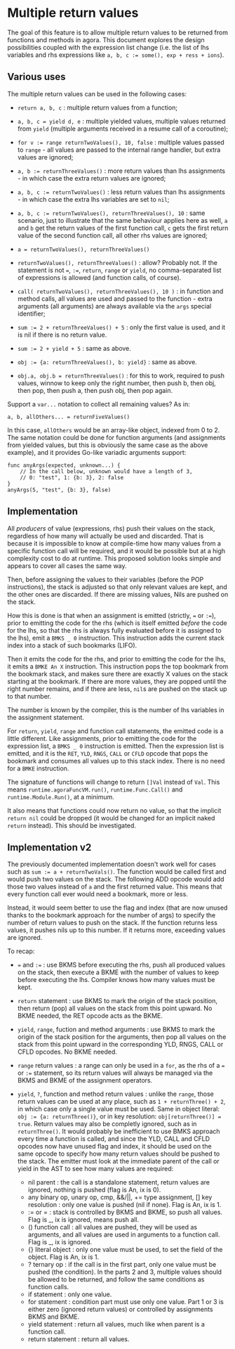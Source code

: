 # Multiple return values

The goal of this feature is to allow multiple return values to be returned from functions and methods in agora. This document explores the design possibilities coupled with the expression list change (i.e. the list of lhs variables and rhs expressions like `a, b, c := some(), exp + ress + ions`).

## Various uses

The multiple return values can be used in the following cases:

* `return a, b, c` : multiple return values from a function;

* `a, b, c = yield d, e` : multiple yielded values, multiple values returned from `yield` (multiple arguments received in a resume call of a coroutine);

* `for v := range returnTwoValues(), 10, false` : multiple values passed to `range` - all values are passed to the internal range handler, but extra values are ignored;

* `a, b := returnThreeValues()` : more return values than lhs assignments - in which case the extra return values are ignored;

* `a, b, c := returnTwoValues()` : less return values than lhs assignments - in which case the extra lhs variables are set to `nil`;

* `a, b, c := returnTwoValues(), returnThreeValues(), 10` : same scenario, just to illustrate that the same behaviour applies here as well, `a` and `b` get the return values of the first function call, `c` gets the first return value of the second function call, all other rhs values are ignored;

* `a = returnTwoValues(), returnThreeValues()`

* `returnTwoValues(), returnThreeValues()` : allow? Probably not. If the statement is not `=`, `:=`, `return`, `range` or `yield`, no comma-separated list of expressions is allowed (and function calls, of course).

* `call( returnTwoValues(), returnThreeValues(), 10 )` : in function and method calls, all values are used and passed to the function - extra arguments (all arguments) are always available via the `args` special identifier;

* `sum := 2 + returnThreeValues() + 5` : only the first value is used, and it is nil if there is no return value.

* `sum := 2 + yield + 5` : same as above.

* `obj := {a: returnThreeValues(), b: yield}` : same as above.

* `obj.a, obj.b = returnThreeValues()` : for this to work, required to push values, winnow to keep only the right number, then push b, then obj, then pop, then push a, then push obj, then pop again.

Support a `var...` notation to collect all remaining values? As in:

```
a, b, allOthers... = returnFiveValues()
```

In this case, `allOthers` would be an array-like object, indexed from 0 to 2. The same notation could be done for function arguments (and assignments from yielded values, but this is obviously the same case as the above example), and it provides Go-like variadic arguments support:

```
func anyArgs(expected, unknown...) {
	// In the call below, unknown would have a length of 3, 
	// 0: "test", 1: {b: 3}, 2: false
}
anyArgs(5, "test", {b: 3}, false)
```

## Implementation

All *producers* of value (expressions, rhs) push their values on the stack, regardless of how many will actually be used and discarded. That is because it is impossible to know at compile-time how many values from a specific function call will be required, and it would be possible but at a high complexity cost to do at runtime. This proposed solution looks simple and appears to cover all cases the same way.

Then, before assigning the values to their variables (before the POP instructions), the stack is adjusted so that only relevant values are kept, and the other ones are discarded. If there are missing values, Nils are pushed on the stack.

How this is done is that when an assignment is emitted (strictly, `=` or `:=`), prior to emitting the code for the rhs (which is itself emitted *before* the code for the lhs, so that the rhs is always fully evaluated before it is assigned to the lhs), emit a `BMKS _ 0` instruction. This instruction adds the current stack index into a stack of such bookmarks (LIFO).

Then it emits the code for the rhs, and prior to emitting the code for the lhs, it emits a `BMKE An X` instruction. This instruction pops the top bookmark from the bookmark stack, and makes sure there are exactly X values on the stack starting at the bookmark. If there are more values, they are popped until the right number remains, and if there are less, `nil`s are pushed on the stack up to that number.

The number is known by the compiler, this is the number of lhs variables in the assignment statement.

For `return`, `yield`, `range` and function call statements, the emitted code is a little different. Like assignments, prior to emitting the code for the expression list, a `BMKS _ 0` instruction is emitted. Then the expression list is emitted, and it is the `RET`, `YLD`, `RNGS`, `CALL` or `CFLD` opcode that pops the bookmark and consumes all values up to this stack index. There is no need for a `BMKE` instruction.

The signature of functions will change to return `[]Val` instead of `Val`. This means `runtime.agoraFuncVM.run()`, `runtime.Func.Call()` and `runtime.Module.Run()`, at a minimum.

It also means that functions could now return no value, so that the implicit `return nil` could be dropped (it would be changed for an implicit naked `return` instead). This should be investigated.

## Implementation v2

The previously documented implementation doesn't work well for cases such as `sum := a + returnTwoVals()`. The function would be called first and would push two values on the stack. The following ADD opcode would add those two values instead of `a` and the first returned value. This means that every function call ever would need a bookmark, more or less.

Instead, it would seem better to use the flag and index (that are now unused thanks to the bookmark approach for the number of args) to specify the number of return values to push on the stack. If the function returns less values, it pushes nils up to this number. If it returns more, exceeding values are ignored.

To recap:

* `=` and `:=` : use BKMS before executing the rhs, push all produced values on the stack, then execute a BKME with the number of values to keep before executing the lhs. Compiler knows how many values must be kept.

* `return` statement : use BKMS to mark the origin of the stack position, then return (pop) all values on the stack from this point upward. No BKME needed, the RET opcode acts as the BKME.

* `yield`, `range`, fuction and method arguments : use BKMS to mark the origin of the stack position for the arguments, then pop all values on the stack from this point upward in the corresponding YLD, RNGS, CALL or CFLD opcodes. No BKME needed.

* `range` return values : a range can only be used in a `for`, as the rhs of a `=` or `:=` statement, so its return values will always be managed via the BKMS and BKME of the assignment operators.

* `yield`, `?`, function and method return values : unlike the `range`, those return values can be used at any place, such as `1 + returnThree() + 2`, in which case only a single value must be used. Same in object literal: `obj := {a: returnThree()}`, or in key resolution: `obj[returnThree()] = true`. Return values may also be completly ignored, such as in `returnThree()`. It would probably be inefficient to use BMKS approach every time a function is called, and since the YLD, CALL and CFLD opcodes now have unused flag and index, it should be used on the same opcode to specify how many return values should be pushed to the stack. The emitter must look at the immediate parent of the call or yield in the AST to see how many values are required:
    - nil parent : the call is a standalone statement, return values are ignored, nothing is pushed (flag is An, ix is 0).
    - any binary op, unary op, cmp, &&/||, += type assignment, [] key resolution : only one value is pushed (nil if none). Flag is An, ix is 1.
    - := or = : stack is controlled by BKMS and BKME, so push all values. Flag is _, ix is ignored, means push all.
    - () function call : all values are pushed, they will be used as arguments, and all values are used in arguments to a function call. Flag is _, ix is ignored.
    - {} literal object : only one value must be used, to set the field of the object. Flag is An, ix is 1.
    - ? ternary op : if the call is in the first part, only one value must be pushed (the condition). In the parts 2 and 3, multiple values should be allowed to be returned, and follow the same conditions as function calls.
    - if statement : only one value.
    - for statement : condition part must use only one value. Part 1 or 3 is either zero (ignored return values) or controlled by assignments BKMS and BKME.
    - yield statement : return all values, much like when parent is a function call.
    - return statement : return all values.
